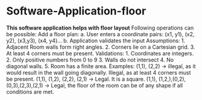 # Software-Application-floor
**This software application helps with floor layout**  Following operations can be possible:  Add a floor plan:   a. User enters a coordinate pairs: (x1, y1), (x2, y2), (x3,y3), (x4, y4)...   b. Application validates the input    Assumptions:   1. Adjacent Room walls form right angles. 2. Corners lie on a Cartesian grid.  3. At least 4 corners must be present.  Validations:    1. Coordinates are integers.  2. Only positive numbers from 0 to 9 3. Walls do not intersect  4. No diagonal walls.  5. Room has a finite area.  Examples:    (1,1), (2,2) -> illegal, as it would result in the wall going diagonally. Illegal, as at least 4 corners must be present.  (1,1), (1,2), (2,2), (2,1) -> Legal. It is a square.   (1,1), (1,2,),(0,2),(0,3),(2,3),(2,1) -> Legal, the floor of the room can be of any shape if all conditions are met.
